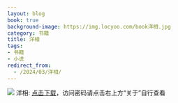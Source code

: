 ```yaml
---
layout: blog
book: true
background-image: https://img.locyoo.com/book洋相.jpg
category: 书籍
title: 洋相
tags:
- 书籍
- 小说
redirect_from:
  - /2024/03/洋相/
---
```

![](https://img.locyoo.com/book洋相.jpg)
洋相: <a name = "ref1" href="https://url18.ctfile.com/f/50983618-1323175090-3008f1?p=3619">点击下载</a>，访问密码请点击右上方“关于”自行查看